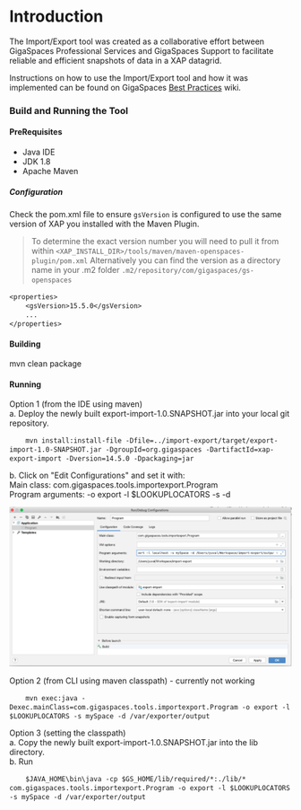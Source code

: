 # Introduction

The Import/Export tool was created as a collaborative effort between GigaSpaces Professional Services and GigaSpaces Support to facilitate reliable and efficient snapshots of data in a XAP datagrid.

Instructions on how to use the Import/Export tool and how it was implemented can be found on GigaSpaces [Best Practices](http://docs.gigaspaces.com/sbp/export-import-tool.html) wiki.

### Build and Running the Tool
#### PreRequisites
 * Java IDE
 * JDK 1.8
 * Apache Maven
 
##### Configuration
Check the pom.xml file to ensure `gsVersion` is configured to use the same version of XAP you installed with the Maven Plugin.

> To determine the exact version number you will need to pull it from within `<XAP_INSTALL_DIR>/tools/maven/maven-openspaces-plugin/pom.xml`
> Alternatively you can find the version as a directory name in your .m2 folder `.m2/repository/com/gigaspaces/gs-openspaces`


    <properties>
        <gsVersion>15.5.0</gsVersion>
        ...
    </properties>


#### Building

mvn clean package


#### Running

Option 1 (from the IDE using maven) <br/>
 a. Deploy the newly built export-import-1.0.SNAPSHOT.jar into your local git repository. <br/>

        mvn install:install-file -Dfile=../import-export/target/export-import-1.0-SNAPSHOT.jar -DgroupId=org.gigaspaces -DartifactId=xap-export-import -Dversion=14.5.0 -Dpackaging=jar
 b. Click on "Edit Configurations" and set it with: <br/>
 Main class: com.gigaspaces.tools.importexport.Program <br/>
 Program arguments: -o export -l $LOOKUPLOCATORS -s <Your Space> -d <Yout output location> 

 ![snapshot](Pictures/Picture1.png)
 
 Option 2 (from CLI using maven classpath) - currently not working <br/>
 
        mvn exec:java -Dexec.mainClass=com.gigaspaces.tools.importexport.Program -o export -l $LOOKUPLOCATORS -s mySpace -d /var/exporter/output

Option 3 (setting the classpath) <br/>
 a. Copy the newly built export-import-1.0.SNAPSHOT.jar into the lib directory. <br/>
 b. Run <br/>
 
        $JAVA_HOME\bin\java -cp $GS_HOME/lib/required/*:./lib/* com.gigaspaces.tools.importexport.Program -o export -l $LOOKUPLOCATORS -s mySpace -d /var/exporter/output
